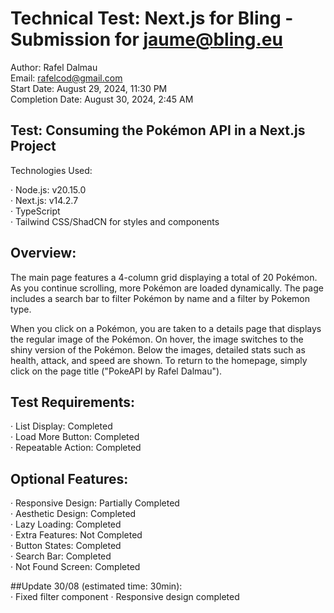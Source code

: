 # Technical Test: Next.js for Bling - Submission for jaume@bling.eu

Author: Rafel Dalmau  
Email: rafelcod@gmail.com  
Start Date: August 29, 2024, 11:30 PM  
Completion Date: August 30, 2024, 2:45 AM  

## Test: Consuming the Pokémon API in a Next.js Project
Technologies Used:

· Node.js: v20.15.0  
· Next.js: v14.2.7  
· TypeScript  
· Tailwind CSS/ShadCN for styles and components

## Overview:  
The main page features a 4-column grid displaying a total of 20 Pokémon. As you continue scrolling, more Pokémon are loaded dynamically. The page includes a search bar to filter Pokémon by name and a filter by Pokemon type.  

When you click on a Pokémon, you are taken to a details page that displays the regular image of the Pokémon. On hover, the image switches to the shiny version of the Pokémon. Below the images, detailed stats such as health, attack, and speed are shown. To return to the homepage, simply click on the page title ("PokeAPI by Rafel Dalmau").  

## Test Requirements:  
· List Display: Completed  
· Load More Button: Completed  
· Repeatable Action: Completed  

## Optional Features:  
· Responsive Design: Partially Completed  
· Aesthetic Design: Completed  
· Lazy Loading: Completed  
· Extra Features: Not Completed  
· Button States: Completed  
· Search Bar: Completed  
· Not Found Screen: Completed  

##Update 30/08 (estimated time: 30min):  
· Fixed filter component
· Responsive design completed


